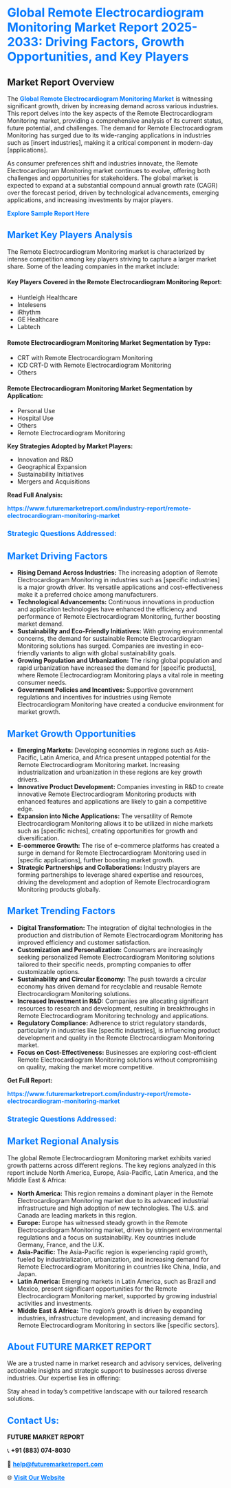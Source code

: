 <h1 style="color: #007BFF;">Global Remote Electrocardiogram Monitoring Market Report 2025-2033: Driving Factors, Growth Opportunities, and Key Players</h1>

<section id="overview">
<h2>Market Report Overview</h2>
<p>The <a href="https://www.futuremarketreport.com/industry-report/remote-electrocardiogram-monitoring-market" style="color: #007BFF; text-decoration: none;"><strong>Global Remote Electrocardiogram Monitoring Market</strong></a> is witnessing significant growth, driven by increasing demand across various industries. This report delves into the key aspects of the Remote Electrocardiogram Monitoring market, providing a comprehensive analysis of its current status, future potential, and challenges. The demand for Remote Electrocardiogram Monitoring has surged due to its wide-ranging applications in industries such as [insert industries], making it a critical component in modern-day [applications].</p>
<p>As consumer preferences shift and industries innovate, the Remote Electrocardiogram Monitoring market continues to evolve, offering both challenges and opportunities for stakeholders. The global market is expected to expand at a substantial compound annual growth rate (CAGR) over the forecast period, driven by technological advancements, emerging applications, and increasing investments by major players.</p>
</section>

<section id="overview">
<p><a href="https://www.futuremarketreport.com/request-sample/reportId=127421" style="color: #007BFF; text-decoration: none;"><strong>Explore Sample Report Here</strong></a></p>
</section>

<section id="key-players">
<h2 style="color: #007BFF;">Market Key Players Analysis</h2>
<p>The Remote Electrocardiogram Monitoring market is characterized by intense competition among key players striving to capture a larger market share. Some of the leading companies in the market include:</p>
<h4>Key Players Covered in the Remote Electrocardiogram Monitoring Report:</h4>
<ul><li>Huntleigh Healthcare</li><li>Intelesens</li><li>iRhythm</li><li>GE Healthcare</li><li>Labtech</li></ul>
<h4>Remote Electrocardiogram Monitoring Market Segmentation by Type:</h4>
<ul><li>CRT with Remote Electrocardiogram Monitoring</li><li>ICD CRT-D with Remote Electrocardiogram Monitoring</li><li>Others</li></ul>

<h4>Remote Electrocardiogram Monitoring Market Segmentation by Application:</h4>
<ul><li>Personal Use</li><li>Hospital Use</li><li>Others</li><li>Remote Electrocardiogram Monitoring</li></ul>
<p><strong>Key Strategies Adopted by Market Players:</strong></p>
<ul>
<li>Innovation and R&D</li>
<li>Geographical Expansion</li>
<li>Sustainability Initiatives</li>
<li>Mergers and Acquisitions</li>
</ul>
</section>

<section>
<p><strong>Read Full Analysis: </strong></p><a href="https://www.futuremarketreport.com/industry-report/remote-electrocardiogram-monitoring-market" style="color: #007BFF; text-decoration: none;"><strong>https://www.futuremarketreport.com/industry-report/remote-electrocardiogram-monitoring-market</strong></a>
<h3 style="color: #007BFF;">Strategic Questions Addressed:</h3>
</section>

<section id="driving-factors">
<h2 style="color: #007BFF;">Market Driving Factors</h2>
<ul>
<li><strong>Rising Demand Across Industries:</strong> The increasing adoption of Remote Electrocardiogram Monitoring in industries such as [specific industries] is a major growth driver. Its versatile applications and cost-effectiveness make it a preferred choice among manufacturers.</li>
<li><strong>Technological Advancements:</strong> Continuous innovations in production and application technologies have enhanced the efficiency and performance of Remote Electrocardiogram Monitoring, further boosting market demand.</li>
<li><strong>Sustainability and Eco-Friendly Initiatives:</strong> With growing environmental concerns, the demand for sustainable Remote Electrocardiogram Monitoring solutions has surged. Companies are investing in eco-friendly variants to align with global sustainability goals.</li>
<li><strong>Growing Population and Urbanization:</strong> The rising global population and rapid urbanization have increased the demand for [specific products], where Remote Electrocardiogram Monitoring plays a vital role in meeting consumer needs.</li>
<li><strong>Government Policies and Incentives:</strong> Supportive government regulations and incentives for industries using Remote Electrocardiogram Monitoring have created a conducive environment for market growth.</li>
</ul>
</section>

<section id="growth-opportunities">
<h2 style="color: #007BFF;">Market Growth Opportunities</h2>
<ul>
<li><strong>Emerging Markets:</strong> Developing economies in regions such as Asia-Pacific, Latin America, and Africa present untapped potential for the Remote Electrocardiogram Monitoring market. Increasing industrialization and urbanization in these regions are key growth drivers.</li>
<li><strong>Innovative Product Development:</strong> Companies investing in R&D to create innovative Remote Electrocardiogram Monitoring products with enhanced features and applications are likely to gain a competitive edge.</li>
<li><strong>Expansion into Niche Applications:</strong> The versatility of Remote Electrocardiogram Monitoring allows it to be utilized in niche markets such as [specific niches], creating opportunities for growth and diversification.</li>
<li><strong>E-commerce Growth:</strong> The rise of e-commerce platforms has created a surge in demand for Remote Electrocardiogram Monitoring used in [specific applications], further boosting market growth.</li>
<li><strong>Strategic Partnerships and Collaborations:</strong> Industry players are forming partnerships to leverage shared expertise and resources, driving the development and adoption of Remote Electrocardiogram Monitoring products globally.</li>
</ul>
</section>

<section id="trending-factors">
<h2 style="color: #007BFF;">Market Trending Factors</h2>
<ul>
<li><strong>Digital Transformation:</strong> The integration of digital technologies in the production and distribution of Remote Electrocardiogram Monitoring has improved efficiency and customer satisfaction.</li>
<li><strong>Customization and Personalization:</strong> Consumers are increasingly seeking personalized Remote Electrocardiogram Monitoring solutions tailored to their specific needs, prompting companies to offer customizable options.</li>
<li><strong>Sustainability and Circular Economy:</strong> The push towards a circular economy has driven demand for recyclable and reusable Remote Electrocardiogram Monitoring solutions.</li>
<li><strong>Increased Investment in R&D:</strong> Companies are allocating significant resources to research and development, resulting in breakthroughs in Remote Electrocardiogram Monitoring technology and applications.</li>
<li><strong>Regulatory Compliance:</strong> Adherence to strict regulatory standards, particularly in industries like [specific industries], is influencing product development and quality in the Remote Electrocardiogram Monitoring market.</li>
<li><strong>Focus on Cost-Effectiveness:</strong> Businesses are exploring cost-efficient Remote Electrocardiogram Monitoring solutions without compromising on quality, making the market more competitive.</li>
</ul>
</section>

<section>
<p><strong>Get Full Report: </strong></p><a href="https://www.futuremarketreport.com/industry-report/remote-electrocardiogram-monitoring-market" style="color: #007BFF; text-decoration: none;"><strong>https://www.futuremarketreport.com/industry-report/remote-electrocardiogram-monitoring-market</strong></a>
<h3 style="color: #007BFF;">Strategic Questions Addressed:</h3>
</section>


<section id="regional-analysis">
<h2 style="color: #007BFF;">Market Regional Analysis</h2>
<p>The global Remote Electrocardiogram Monitoring market exhibits varied growth patterns across different regions. The key regions analyzed in this report include North America, Europe, Asia-Pacific, Latin America, and the Middle East & Africa:</p>
<ul>
<li><strong>North America:</strong> This region remains a dominant player in the Remote Electrocardiogram Monitoring market due to its advanced industrial infrastructure and high adoption of new technologies. The U.S. and Canada are leading markets in this region.</li>
<li><strong>Europe:</strong> Europe has witnessed steady growth in the Remote Electrocardiogram Monitoring market, driven by stringent environmental regulations and a focus on sustainability. Key countries include Germany, France, and the U.K.</li>
<li><strong>Asia-Pacific:</strong> The Asia-Pacific region is experiencing rapid growth, fueled by industrialization, urbanization, and increasing demand for Remote Electrocardiogram Monitoring in countries like China, India, and Japan.</li>
<li><strong>Latin America:</strong> Emerging markets in Latin America, such as Brazil and Mexico, present significant opportunities for the Remote Electrocardiogram Monitoring market, supported by growing industrial activities and investments.</li>
<li><strong>Middle East & Africa:</strong> The region’s growth is driven by expanding industries, infrastructure development, and increasing demand for Remote Electrocardiogram Monitoring in sectors like [specific sectors].</li>
</ul>
</section>

<footer>
<h2 style="color: #007BFF;">About FUTURE MARKET REPORT</h2>
<p>We are a trusted name in market research and advisory services, delivering actionable insights and strategic support to businesses across diverse industries. Our expertise lies in offering:</p>

<p>Stay ahead in today’s competitive landscape with our tailored research solutions.</p>

<h2 style="color: #007BFF;">Contact Us:</h2>
<p><strong>FUTURE MARKET REPORT</strong></p>
<p>📞 <strong>+91 (883) 074-8030</strong></p>
<p>📧 <strong><a href="mailto:help@futuremarketreport.com" style="color: #007BFF;">help@futuremarketreport.com</a></strong></p>
<p>🌐 <strong><a href="https://www.futuremarketreport.com/" style="color: #007BFF;">Visit Our Website</a></strong></p>
</footer>